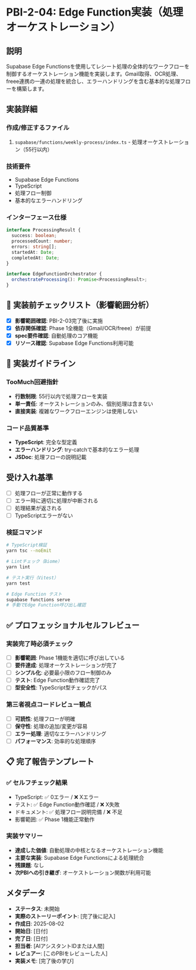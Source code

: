 # PBI-2-04: Edge Function実装（処理オーケストレーション）

## 説明

Supabase Edge Functionsを使用してレシート処理の全体的なワークフローを制御するオーケストレーション機能を実装します。Gmail取得、OCR処理、freee連携の一連の処理を統合し、エラーハンドリングを含む基本的な処理フローを構築します。

## 実装詳細

### 作成/修正するファイル

1. `supabase/functions/weekly-process/index.ts` - 処理オーケストレーション（55行以内）

### 技術要件

- Supabase Edge Functions
- TypeScript
- 処理フロー制御
- 基本的なエラーハンドリング

### インターフェース仕様

```typescript
interface ProcessingResult {
  success: boolean;
  processedCount: number;
  errors: string[];
  startedAt: Date;
  completedAt: Date;
}

interface EdgeFunctionOrchestrator {
  orchestrateProcessing(): Promise<ProcessingResult>;
}
```

## 🎯 実装前チェックリスト（影響範囲分析）

- [x] **影響範囲確認**: PBI-2-03完了後に実施
- [x] **依存関係確認**: Phase 1全機能（Gmail/OCR/freee）が前提
- [x] **spec要件確認**: 自動処理のコア機能
- [x] **リソース確認**: Supabase Edge Functions利用可能

## 🔧 実装ガイドライン

### TooMuch回避指針
- **行数制限**: 55行以内で処理フローを実装
- **単一責任**: オーケストレーションのみ、個別処理は含まない
- **直接実装**: 複雑なワークフローエンジンは使用しない

### コード品質基準
- **TypeScript**: 完全な型定義
- **エラーハンドリング**: try-catchで基本的なエラー処理
- **JSDoc**: 処理フローの説明記載

## 受け入れ基準

- [ ] 処理フローが正常に動作する
- [ ] エラー時に適切に処理が中断される
- [ ] 処理結果が返される
- [ ] TypeScriptエラーがない

### 検証コマンド

```bash
# TypeScript検証
yarn tsc --noEmit

# Lintチェック（Biome）
yarn lint

# テスト実行（Vitest）
yarn test

# Edge Function テスト
supabase functions serve
# 手動でEdge Function呼び出し確認
```

## ✅ プロフェッショナルセルフレビュー

### 実装完了時必須チェック
- [ ] **影響範囲**: Phase 1機能を適切に呼び出している
- [ ] **要件達成**: 処理オーケストレーションが完了
- [ ] **シンプル化**: 必要最小限のフロー制御のみ
- [ ] **テスト**: Edge Function動作確認完了
- [ ] **型安全性**: TypeScript型チェックがパス

### 第三者視点コードレビュー観点
- [ ] **可読性**: 処理フローが明確
- [ ] **保守性**: 処理の追加/変更が容易
- [ ] **エラー処理**: 適切なエラーハンドリング
- [ ] **パフォーマンス**: 効率的な処理順序

## 📋 完了報告テンプレート

### ✅ セルフチェック結果
- TypeScript: ✅ 0エラー / ❌ Xエラー
- テスト: ✅ Edge Function動作確認 / ❌ X失敗  
- ドキュメント: ✅ 処理フロー説明完備 / ❌ 不足
- 影響範囲: ✅ Phase 1機能正常動作

### 実装サマリー
- **達成した価値**: 自動処理の中核となるオーケストレーション機能
- **主要な実装**: Supabase Edge Functionsによる処理統合
- **残課題**: なし
- **次PBIへの引き継ぎ**: オーケストレーション関数が利用可能

## メタデータ

- **ステータス**: 未開始
- **実際のストーリーポイント**: [完了後に記入]
- **作成日**: 2025-08-02
- **開始日**: [日付]
- **完了日**: [日付]
- **担当者**: [AIアシスタントIDまたは人間]
- **レビュアー**: [このPBIをレビューした人]
- **実装メモ**: [完了後の学び]